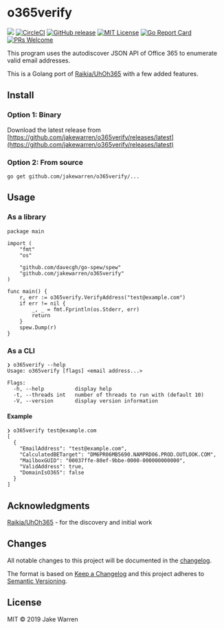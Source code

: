 # o365verify
[![](https://godoc.org/github.com/jakewarren/o365verify?status.svg)](http://godoc.org/github.com/jakewarren/o365verify)
[![CircleCI](https://circleci.com/gh/jakewarren/o365verify.svg?style=shield)](https://circleci.com/gh/jakewarren/o365verify)
[![GitHub release](http://img.shields.io/github/release/jakewarren/o365verify.svg?style=flat-square)](https://github.com/jakewarren/o365verify/releases])
[![MIT License](http://img.shields.io/badge/license-MIT-blue.svg?style=flat-square)](https://github.com/jakewarren/o365verify/blob/master/LICENSE)
[![Go Report Card](https://goreportcard.com/badge/github.com/jakewarren/o365verify)](https://goreportcard.com/report/github.com/jakewarren/o365verify)
[![PRs Welcome](https://img.shields.io/badge/PRs-welcome-brightgreen.svg?style=shields)](http://makeapullrequest.com)

This program uses the autodiscover JSON API of Office 365 to enumerate valid email addresses.

This is a Golang port of [Raikia/UhOh365](https://github.com/Raikia/UhOh365) with a few added features.

## Install
### Option 1: Binary

Download the latest release from [https://github.com/jakewarren/o365verify/releases/latest](https://github.com/jakewarren/o365verify/releases/latest)

### Option 2: From source

```
go get github.com/jakewarren/o365verify/...
```

## Usage

### As a library
```golang
package main

import (
	"fmt"
	"os"

	"github.com/davecgh/go-spew/spew"
	"github.com/jakewarren/o365verify"
)

func main() {
	r, err := o365verify.VerifyAddress("test@example.com")
	if err != nil {
		_, _ = fmt.Fprintln(os.Stderr, err)
		return
	}
	spew.Dump(r)
}
```

### As a CLI

```
❯ o365verify --help
Usage: o365verify [flags] <email address...>

Flags:
  -h, --help          display help
  -t, --threads int   number of threads to run with (default 10)
  -V, --version       display version information
```

#### Example
```
❯ o365verify test@example.com
[
  {
    "EmailAddress": "test@example.com",
    "CalculatedBETarget": "DM6PR06MB5690.NAMPRD06.PROD.OUTLOOK.COM",
    "MailboxGUID": "00037ffe-80ef-9bbe-0000-000000000000",
    "ValidAddress": true,
    "DomainIsO365": false
  }
]
```

## Acknowledgments 

[Raikia/UhOh365](https://github.com/Raikia/UhOh365) - for the discovery and initial work

## Changes

All notable changes to this project will be documented in the [changelog].

The format is based on [Keep a Changelog](http://keepachangelog.com/) and this project adheres to [Semantic Versioning](http://semver.org/).

## License

MIT © 2019 Jake Warren

[changelog]: https://github.com/jakewarren/o365verify/blob/master/CHANGELOG.md
